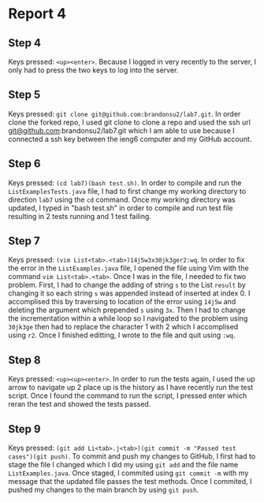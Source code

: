 # Report 4
## Step 4
Keys pressed: `<up><enter>`. Because I logged in very recently to the server, I only had to press the two keys to log into the server.

## Step 5
Keys pressed: `git clone git@github.com:brandonsu2/lab7.git`. In order clone the forked repo, I used git clone to clone a repo and used the ssh url git@github.com:brandonsu2/lab7.git which I am able to use because I connected a ssh key between the ieng6 computer and my GitHub account. 

## Step 6
Keys pressed: `(cd lab7)(bash test.sh)`. In order to compile and run the `ListExamplesTests.java` file, I had to first change my working directory to direction `lab7` using the `cd` command. Once my working directory was updated, I typed in "bash test.sh" in order to compile and run test file resulting in 2 tests running and 1 test failing.

## Step 7
Keys pressed: `(vim List<tab>.<tab>)14j5w3x30jk3ger2:wq`. In order to fix the error in the `ListExamples.java` file, I opened the file using Vim with the command `vim List<tab>.<tab>`. Once I was in the file, I needed to fix two problem. First, I had to change the adding of string `s` to the List `result` by changing it so each string `s` was appended instead of inserted at index 0. I accomplised this by traversing to location of the error using `14j5w` and deleting the argument which prepended `s` using `3x`. Then I had to change the incrementation within a while loop so I navigated to the problem using `30jk3ge` then had to replace the character 1 with 2 which I accomplised using `r2`. Once I finished editting, I wrote to the file and quit using `:wq`.

## Step 8
Keys pressed: `<up><up><enter>`. In order to run the tests again, I used the up arrow to navigate up 2 place up is the history as I have recently run the test script. Once I found the command to run the script, I pressed enter which reran the test and showed the tests passed.

## Step 9
Keys pressed: `(git add Li<tab>.j<tab>)(git commit -m "Passed test cases")(git push)`. To commit and push my changes to GitHub, I first had to stage the file I changed which I did my using `git add` and the file name `ListExamples.java`. Once staged, I commited using `git commit -m` with my message that the updated file passes the test methods. Once I commited, I pushed my changes to the main branch by using `git push`.
